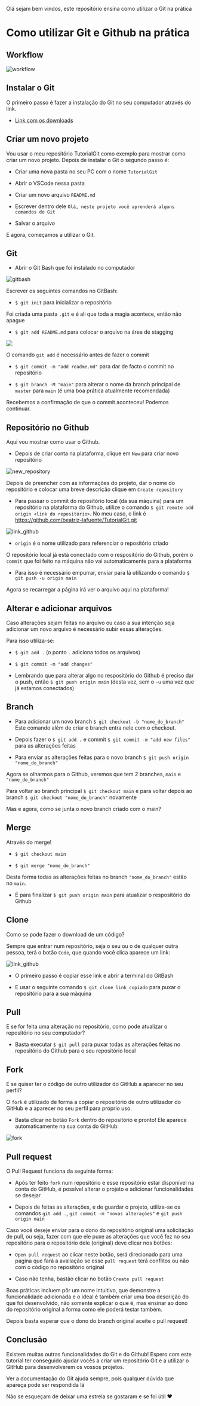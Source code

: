Olá sejam bem vindos, este repositório ensina como utilizar o Git na prática

# Como utilizar Git e Github na prática

## Workflow

![workflow](https://user-images.githubusercontent.com/121397357/209671168-8812a5b2-b13e-4502-8e7d-d4a113e28525.png)

## Instalar o Git
O primeiro passo é fazer a instalação do Git no seu computador através do link.
* [Link com os downloads](https://git-scm.com/downloads)

## Criar um novo projeto

Vou usar o meu repositório TutorialGit como exemplo para mostrar como criar um novo projeto. 
Depois de instalar o Git o segundo passo é:

* Criar uma nova pasta no seu PC com o nome `TutorialGit`

* Abrir o VSCode nessa pasta

* Criar um novo arquivo `README.md`

* Escrever dentro dele `Olá, neste projeto você aprenderá alguns comandos do Git`

* Salvar o arquivo

E agora, começamos a utilizar o Git.

## Git

* Abrir o Git Bash que foi instalado no computador

![gitbash](https://user-images.githubusercontent.com/121397357/209668647-6efb0668-97ad-4424-89f7-68b8daf6493e.png)

Escrever os seguintes comandos no GitBash:

* `$ git init` para inicializar o repositório

Foi criada uma pasta `.git` e é ali que toda a magia acontece, então não apague

* `$ git add README.md` para colocar o arquivo na área de stagging

<img src="https://i1.wp.com/www.markus-gattol.name/misc/mm/si/content/git_git_add.png">

O comando `git add` é necessário antes de fazer o commit

* `$ git commit -m "add readme.md"` para dar de facto o commit no repositório

* `$ git branch -M "main"` para alterar o nome da branch principal de `master` para `main` (é uma boa prática atualmente recomendada)

Recebemos a confirmação de que o commit aconteceu! Podemos continuar.

## Repositório no Github

Aqui vou mostrar como usar o Github.

* Depois de criar conta na plataforma, clique em `New` para criar novo repositório

![new_repository](https://user-images.githubusercontent.com/121397357/209675373-01c1e926-d573-4404-a599-e07260666f96.png)

Depois de preencher com as informações do projeto, dar o nome do repositório e colocar uma breve descrição clique em `Create repository`

* Para passar o commit do repositório local (da sua máquina) para um repositório na plataforma do Github, utilize o comando `$ git remote add origin <link do repositório>`. No meu caso, o link é https://github.com/beatriz-lafuente/TutorialGit.git

![link_github](https://user-images.githubusercontent.com/121397357/209676821-b1ebfdee-275d-42b3-9376-56b7d979fc54.png)

* `origin` é o nome utilizado para referenciar o repositório criado

O repositório local já está conectado com o respositório do Github, porém o `commit` que foi feito na máquina não vai automaticamente para a plataforma

* Para isso é necessário empurrar, enviar para lá utilizando o comando `$ git push -u origin main`

Agora se recarregar a página irá ver o arquivo aqui na plataforma!

## Alterar e adicionar arquivos

Caso alterações sejam feitas no arquivo ou caso a sua intenção seja adicionar um novo arquivo é necessário subir essas alterações.

Para isso utiliza-se:

* `$ git add .` (o ponto `.` adiciona todos os arquivos)

* `$ git commit -m "add changes"`

* Lembrando que para alterar algo no respositório do Github é preciso dar o push, então `$ git push origin main` (desta vez, sem o `-u` uma vez que já estamos conectados)

## Branch

* Para adicionar um novo branch `$ git checkout -b "nome_do_branch"`
Este comando além de criar o branch entra nele com o checkout.

* Depois fazer o `$ git add .` e commit `$ git commit -m "add new files"` para as alterações feitas

* Para enviar as alterações feitas para o novo branch `$ git push origin "nome_do_branch"`

Agora se olharmos para o Github, veremos que tem 2 branches, `main` e `"nome_do_branch"`

Para voltar ao branch principal `$ git checkout main` e para voltar depois ao branch `$ git checkout "nome_do_branch"` novamente

Mas e agora, como se junta o novo branch criado com o main?

## Merge

Através do merge!

* `$ git checkout main`

* `$ git merge "nome_do_branch"`

Desta forma todas as alterações feitas no branch `"nome_do_branch"` estão no `main`.

* E para finalizar `$ git push origin main` para atualizar o respositório do Github

## Clone

Como se pode fazer o download de um código?

Sempre que entrar num repositório, seja o seu ou o de qualquer outra pessoa, terá o botão `Code`, que quando você clica aparece um link:

![link_github](https://user-images.githubusercontent.com/121397357/209736505-4ae96201-553b-47e3-9c58-868df0e49113.png)

* O primeiro passo é copiar esse link e abrir a terminal do GitBash

* E usar o seguinte comando `$ git clone link_copiado` para puxar o repositório para a sua máquina

## Pull

E se for feita uma alteração no repositório, como pode atualizar o repositório no seu computador?

* Basta executar `$ git pull` para puxar todas as alterações feitas no repositório do Github para o seu repositório local

## Fork

E se quiser ter o código de outro utilizador do GitHub a aparecer no seu perfil?

O `fork` é utilizado de forma a copiar o repositório de outro utilizador do GitHub e a aparecer no seu perfil para próprio uso.

* Basta clicar no botão `Fork` dentro do repositório e pronto! Ele aparece automaticamente na sua conta do GitHub:

![fork](https://user-images.githubusercontent.com/121397357/209737841-713501c3-b64a-42fe-b30c-6920fc28245c.png)

## Pull request

O Pull Request funciona da seguinte forma:

* Após ter feito `fork` num repositório e esse repositório estar disponível na conta do GitHub, é possível alterar o projeto e adicionar funcionalidades se desejar

* Depois de feitas as alterações, e de guardar o projeto, utiliza-se os comandos `git add .`, `git commit -m "novas alterações"` e `git push origin main`

Caso você deseje enviar para o dono do repositório original uma solicitação de pull, ou seja, fazer com que ele puxe as alterações que você fez no seu repositório para o repositório dele (original) deve clicar nos botões:

* `Open pull request`
ao clicar neste botão, será direcionado para uma página que fará a avaliação se esse `pull request` terá conflitos ou não com o código no repositório original

* Caso não tenha, bastão clicar no botão `Create pull request`

Boas práticas incluem pôr um nome intuitivo, que demonstre a funcionalidade adicionada e o ideal é também criar uma boa descrição do que foi desenvolvido, não somente explicar o que é, mas ensinar ao dono do repositório original a forma como ele poderá testar também.

Depois basta esperar que o dono do branch original aceite o pull request!

## Conclusão

Existem muitas outras funcionalidades do Git e do Github! 
Espero com este tutorial ter conseguido ajudar vocês a criar um repositório Git e a utilizar o GitHub para desenvolverem os vossos projetos.

Ver a documentação do Git ajuda sempre, pois qualquer dúvida que apareça pode ser respondida lá

Não se esqueçam de deixar uma estrela se gostaram e se foi útil ❤
